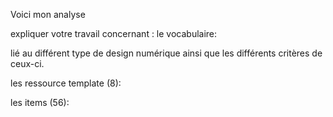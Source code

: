   Voici mon analyse

expliquer votre travail concernant :
le vocabulaire:

lié au différent type de design numérique ainsi que les différents critères de ceux-ci.

les ressource template (8):

les items (56):
